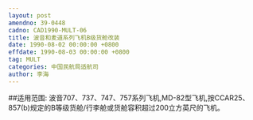 ```yaml
---
layout: post
amendno: 39-0448
cadno: CAD1990-MULT-06
title: 波音和麦道系列飞机B级货舱改装
date: 1990-08-02 00:00:00 +0800
effdate: 1990-08-03 00:00:00 +0800
tag: MULT
categories: 中国民航局适航司
author: 李海
---
```


##适用范围:
波音707、737、747、757系列飞机,MD-82型飞机,按CCAR25、857(b)规定的B等级货舱/行李舱或货舱容积超过200立方英尺的飞机。

